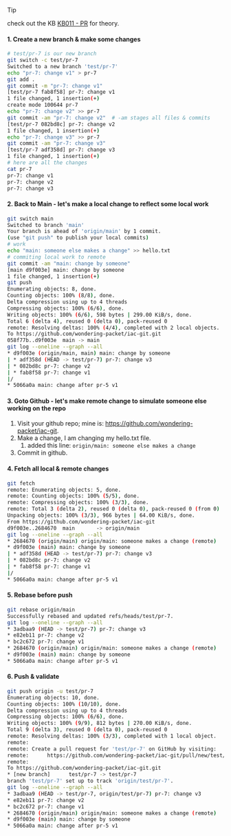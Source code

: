 > [!tip]
> check out the KB [KB011 - PR](../KBs/KB011%20-%20PR.md) for theory.

#### **1. Create a new branch & make some changes**

```bash
# test/pr-7 is our new branch
git switch -c test/pr-7  
Switched to a new branch 'test/pr-7'  
echo "pr-7: change v1" > pr-7  
git add .  
git commit -m "pr-7: change v1"  
[test/pr-7 fab8f58] pr-7: change v1  
1 file changed, 1 insertion(+)  
create mode 100644 pr-7  
echo "pr-7: change v2" >> pr-7  
git commit -am "pr-7: change v2"  # -am stages all files & commits
[test/pr-7 082bd8c] pr-7: change v2  
1 file changed, 1 insertion(+)  
echo "pr-7: change v3" >> pr-7  
git commit -am "pr-7: change v3"  
[test/pr-7 adf358d] pr-7: change v3  
1 file changed, 1 insertion(+)  
# here are all the changes
cat pr-7  
pr-7: change v1  
pr-7: change v2  
pr-7: change v3
```

#### **2. Back to Main - let's make a local change to reflect some local work**

```bash
git switch main  
Switched to branch 'main'  
Your branch is ahead of 'origin/main' by 1 commit.  
(use "git push" to publish your local commits)  
# work
echo "main: someone else makes a change" >> hello.txt  
# commiting local work to remote
git commit -am "main: change by someone"  
[main d9f003e] main: change by someone  
1 file changed, 1 insertion(+)  
git push  
Enumerating objects: 8, done.  
Counting objects: 100% (8/8), done.  
Delta compression using up to 4 threads  
Compressing objects: 100% (6/6), done.  
Writing objects: 100% (6/6), 598 bytes | 299.00 KiB/s, done.  
Total 6 (delta 4), reused 0 (delta 0), pack-reused 0  
remote: Resolving deltas: 100% (4/4), completed with 2 local objects.  
To https://github.com/wondering-packet/iac-git.git  
058f77b..d9f003e  main -> main  
git log --oneline --graph --all  
* d9f003e (origin/main, main) main: change by someone  
| * adf358d (HEAD -> test/pr-7) pr-7: change v3  
| * 082bd8c pr-7: change v2  
| * fab8f58 pr-7: change v1  
|/  
* 5066a0a main: change after pr-5 v1
```

#### **3. Goto Github - let's make remote change to simulate someone else working on the repo**

1. Visit your github repo; mine is: https://github.com/wondering-packet/iac-git.
2. Make a change, I am changing my hello.txt file.
	1. added this line: `origin/main: someone else makes a change`
3. Commit in github.

#### **4. Fetch all local & remote changes**

```bash
git fetch  
remote: Enumerating objects: 5, done.  
remote: Counting objects: 100% (5/5), done.  
remote: Compressing objects: 100% (3/3), done.  
remote: Total 3 (delta 2), reused 0 (delta 0), pack-reused 0 (from 0)  
Unpacking objects: 100% (3/3), 966 bytes | 64.00 KiB/s, done.  
From https://github.com/wondering-packet/iac-git  
d9f003e..2684670  main       -> origin/main  
git log --oneline --graph --all  
* 2684670 (origin/main) origin/main: someone makes a change (remote)  
* d9f003e (main) main: change by someone  
| * adf358d (HEAD -> test/pr-7) pr-7: change v3  
| * 082bd8c pr-7: change v2  
| * fab8f58 pr-7: change v1  
|/  
* 5066a0a main: change after pr-5 v1
```

#### **5. Rebase before push**

```bash
git rebase origin/main  
Successfully rebased and updated refs/heads/test/pr-7.  
git log --oneline --graph --all  
* 3adbaa9 (HEAD -> test/pr-7) pr-7: change v3  
* e82eb11 pr-7: change v2  
* bc2c672 pr-7: change v1  
* 2684670 (origin/main) origin/main: someone makes a change (remote)  
* d9f003e (main) main: change by someone  
* 5066a0a main: change after pr-5 v1
```

#### **6. Push & validate**

```bash
git push origin -u test/pr-7  
Enumerating objects: 10, done.  
Counting objects: 100% (10/10), done.  
Delta compression using up to 4 threads  
Compressing objects: 100% (6/6), done.  
Writing objects: 100% (9/9), 812 bytes | 270.00 KiB/s, done.  
Total 9 (delta 3), reused 0 (delta 0), pack-reused 0  
remote: Resolving deltas: 100% (3/3), completed with 1 local object.  
remote:  
remote: Create a pull request for 'test/pr-7' on GitHub by visiting:  
remote:      https://github.com/wondering-packet/iac-git/pull/new/test/pr-7  
remote:  
To https://github.com/wondering-packet/iac-git.git  
* [new branch]      test/pr-7 -> test/pr-7  
branch 'test/pr-7' set up to track 'origin/test/pr-7'.  
git log --oneline --graph --all  
* 3adbaa9 (HEAD -> test/pr-7, origin/test/pr-7) pr-7: change v3  
* e82eb11 pr-7: change v2  
* bc2c672 pr-7: change v1  
* 2684670 (origin/main) origin/main: someone makes a change (remote)  
* d9f003e (main) main: change by someone  
* 5066a0a main: change after pr-5 v1
```